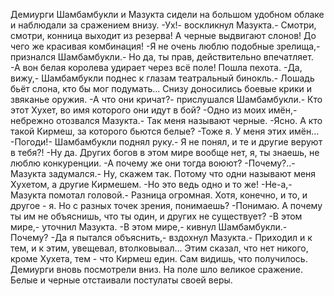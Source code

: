   Демиурги Шамбамбукли и Мазукта сидели на большом удобном облаке и наблюдали за сражением внизу.
-Ух!- воскликнул Мазукта.- Смотри, смотри, конница выходит из резерва! А черные выдвигают слонов! До чего же красивая комбинация!
-Я не очень люблю подобные зрелища,- признался Шамбамбукли.- Но да, ты прав, действительно впечатляет.
-А вон белая королева удирает через всё поле! Пошла пехота.
-Да, вижу,- Шамбамбукли поднес к глазам театральный бинокль.- Лошадь бьёт слона, кто бы мог подумать...
Снизу доносились боевые крики и звяканье оружия.
-А что они кричат?- прислушался Шамбамбукли.- Кто этот Хухет, во имя которого они идут в бой?
-Одно из моих имён,- небрежно отозвался Мазукта.- Так меня называют черные.
-Ясно. А кто такой Кирмеш, за которого бьются белые?
-Тоже я. У меня этих имён...
-Погоди!- Шамбамбукли поднял руку.- Я не понял, и те и другие веруют в тебя?!
-Ну да. Других богов в этом мире вообще нет, я, ты знаешь, не люблю конкуренции.
-А почему же они тогда воюют?
-Почему?..- Мазукта задумался.- Ну, скажем так. Потому что одни называют меня Хухетом, а другие Кирмешем.
-Но это ведь одно и то же!
-Не-а,- Мазукта помотал головой.- Разница огромная. Хотя, конечно, и то, и другое - я. Но с разных точек зрения, понимаешь? 
-Понимаю. А почему ты им не объяснишь, что ты один, и других не существует?
-В этом мире,- уточнил Мазукта.
-В этом мире,- кивнул Шамбамбукли.- Почему?
-Да я пытался объяснить,- вздохнул Мазукта.- Приходил и к тем, и к этим, увещевал, втолковывал... Этим сказал, что нет никого, кроме Хухета, тем - что Кирмеш един. Сам видишь, что получилось.
Демиурги вновь посмотрели вниз.
На поле шло великое сражение. Белые и черные отстаивали постулаты своей веры.      